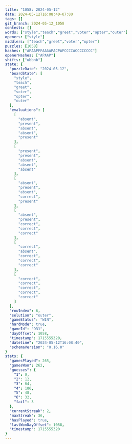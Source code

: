 ```yaml
---
title: "1058: 2024-05-12"
date: 2024-05-12T16:08:40-07:00
tags: []
git_branch: 2024-05-12_1058
contests: []
words: ["style","teach","greet","voter","opter","outer"]
openers: ["style"]
middlers: ["teach","greet","voter","opter"]
puzzles: [1058]
hashes: ["APAAPPPAAAAPACPAPCCCCACCCCCCCC"]
openerHashes: ["APAAP"]
shifts: ["ubbnb"]
state: {
  "puzzleDate": "2024-05-12",
  "boardState": [
    "style",
    "teach",
    "greet",
    "voter",
    "opter",
    "outer"
  ],
  "evaluations": [
    [
      "absent",
      "present",
      "absent",
      "absent",
      "present"
    ],
    [
      "present",
      "present",
      "absent",
      "absent",
      "absent"
    ],
    [
      "absent",
      "present",
      "absent",
      "correct",
      "present"
    ],
    [
      "absent",
      "present",
      "correct",
      "correct",
      "correct"
    ],
    [
      "correct",
      "absent",
      "correct",
      "correct",
      "correct"
    ],
    [
      "correct",
      "correct",
      "correct",
      "correct",
      "correct"
    ]
  ],
  "rowIndex": 6,
  "solution": "outer",
  "gameStatus": "WIN",
  "hardMode": true,
  "gameId": "931",
  "dayOffset": 1058,
  "timestamp": 1715555320,
  "datetime": "2024-05-12T16:08:40",
  "schemaVersion": "0.16.0"
}
stats: {
  "gamesPlayed": 265,
  "gamesWon": 262,
  "guesses": {
    "1": 0,
    "2": 12,
    "3": 64,
    "4": 106,
    "5": 48,
    "6": 32,
    "fail": 3
  },
  "currentStreak": 2,
  "maxStreak": 36,
  "hasPlayed": true,
  "lastWonDayOffset": 1058,
  "timestamp": 1715555320
}
---
```

<!-- more -->
